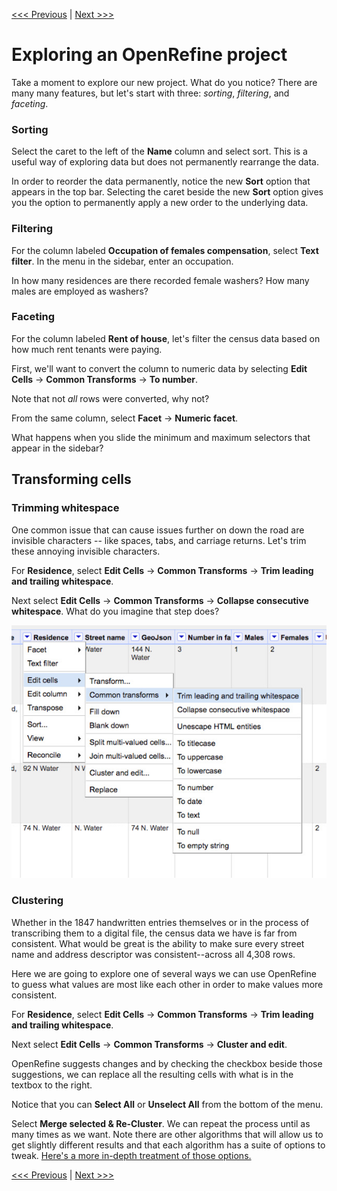 [<<< Previous](introducing-openrefine.md) | [Next >>>](transforming-columns.md)

# Exploring an OpenRefine project

Take a moment to explore our new project. What do you notice? There are many many features, but let's start with three: *sorting*, *filtering*, and *faceting*.

### Sorting

Select the caret to the left of the **Name** column and select sort. This is a useful way of exploring data but does not permanently rearrange the data.

In order to reorder the data permanently, notice the new **Sort** option that appears in the top bar. Selecting the caret beside the new **Sort** option gives you the option to permanently apply a new order to the underlying data.

### Filtering

For the column labeled **Occupation of females compensation**, select **Text filter**. In the menu in the sidebar, enter an occupation.

In how many residences are there recorded female washers? How many males are employed as washers?

### Faceting

For the column labeled **Rent of house**, let's filter the census data based on how much rent tenants were paying.

First, we'll want to convert the column to numeric data by selecting **Edit Cells** -> **Common Transforms** -> **To number**.

Note that not *all* rows were converted, why not?

From the same column, select **Facet** -> **Numeric facet**.

What happens when you slide the minimum and maximum selectors that appear in the sidebar?

## Transforming cells

### Trimming whitespace

One common issue that can cause issues further on down the road are invisible characters -- like spaces, tabs, and carriage returns. Let's trim these annoying invisible characters.

For **Residence**, select **Edit Cells** -> **Common Transforms** -> **Trim leading and trailing whitespace**. 

Next select **Edit Cells** -> **Common Transforms** -> **Collapse consecutive whitespace**. What do you imagine that step does?

![column edit cells common transforms submenu in openrefine](openrefine-trim.jpg)

### Clustering

Whether in the 1847 handwritten entries themselves or in the process of transcribing them to a digital file, the census data we have is far from consistent. What would be great is the ability to make sure every street name and address descriptor was consistent--across all 4,308 rows.

Here we are going to explore one of several ways we can use OpenRefine to guess what values are most like each other in order to make values more consistent.

For **Residence**, select **Edit Cells** -> **Common Transforms** -> **Trim leading and trailing whitespace**.

Next select **Edit Cells** -> **Common Transforms** -> **Cluster and edit**.

OpenRefine suggests changes and by checking the checkbox beside those suggestions, we can replace all the resulting cells with what is in the textbox to the right.

Notice that you can **Select All** or **Unselect All** from the bottom of the menu.

Select **Merge selected & Re-Cluster**. We can repeat the process until as many times as we want. Note there are other algorithms that will allow us to get slightly different results and that each algorithm has a suite of options to tweak. [Here's a more in-depth treatment of those options.](https://github.com/OpenRefine/OpenRefine/wiki/Clustering-In-Depth)

[<<< Previous](introducing-openrefine.md) | [Next >>>](transforming-columns.md)